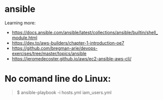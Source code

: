 # ansible
Learning more:
- https://docs.ansible.com/ansible/latest/collections/ansible/builtin/shell_module.html
- https://dev.to/aws-builders/chapter-1-introduction-oe7
- https://github.com/bregman-arie/devops-exercises/tree/master/topics/ansible
- https://jeromedecoster.github.io/aws/ec2-ansible-aws-cli/


# No comand line do Linux:
>$ ansible-playbook -i hosts.yml iam_users.yml
